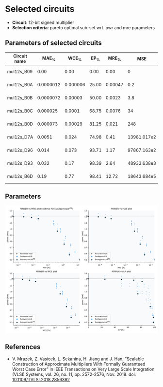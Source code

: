 
Selected circuits
===================
 - **Circuit**: 12-bit signed multiplier
 - **Selection criteria**: pareto optimal sub-set wrt. pwr and mre parameters

Parameters of selected circuits
----------------------------

| Circuit name | MAE<sub>%</sub> | WCE<sub>%</sub> | EP<sub>%</sub> | MRE<sub>%</sub> | MSE | Download |
| --- |  --- | --- | --- | --- | --- | --- | 
| mul12s_B09 | 0.00 | 0.00 | 0.00 | 0.00 | 0 |   [[Verilog<sub>PDK45</sub>](mul12s_B09_pdk45.v)] [[C](mul12s_B09.c)] |
| mul12s_B0A | 0.0000012 | 0.000006 | 25.00 | 0.00047 | 0.2 |   [[Verilog<sub>PDK45</sub>](mul12s_B0A_pdk45.v)] [[C](mul12s_B0A.c)] |
| mul12s_B0B | 0.0000072 | 0.00003 | 50.00 | 0.0023 | 3.8 |   [[Verilog<sub>PDK45</sub>](mul12s_B0B_pdk45.v)] [[C](mul12s_B0B.c)] |
| mul12s_B0C | 0.000025 | 0.0001 | 68.75 | 0.0076 | 34 |   [[Verilog<sub>PDK45</sub>](mul12s_B0C_pdk45.v)] [[C](mul12s_B0C.c)] |
| mul12s_B0D | 0.000073 | 0.00029 | 81.25 | 0.021 | 248 |   [[Verilog<sub>PDK45</sub>](mul12s_B0D_pdk45.v)] [[C](mul12s_B0D.c)] |
| mul12s_D7A | 0.0051 | 0.024 | 74.98 | 0.41 | 13981.017e2 |   [[Verilog<sub>PDK45</sub>](mul12s_D7A_pdk45.v)] [[C](mul12s_D7A.c)] |
| mul12s_D96 | 0.014 | 0.073 | 93.71 | 1.17 | 97867.163e2 |   [[Verilog<sub>PDK45</sub>](mul12s_D96_pdk45.v)] [[C](mul12s_D96.c)] |
| mul12s_D93 | 0.032 | 0.17 | 98.39 | 2.64 | 48933.638e3 |   [[Verilog<sub>PDK45</sub>](mul12s_D93_pdk45.v)] [[C](mul12s_D93.c)] |
| mul12s_B6D | 0.19 | 0.77 | 98.41 | 12.72 | 18643.684e5 |   [[Verilog<sub>PDK45</sub>](mul12s_B6D_pdk45.v)] [[C](mul12s_B6D.c)] |
    
Parameters
--------------
![Parameters figure](fig.png)

References
--------------
   - V. Mrazek, Z. Vasicek, L. Sekanina, H. Jiang and J. Han, "Scalable Construction of Approximate Multipliers With Formally Guaranteed Worst Case Error" in IEEE Transactions on Very Large Scale Integration (VLSI) Systems, vol. 26, no. 11, pp. 2572-2576, Nov. 2018. doi: [10.1109/TVLSI.2018.2856362](https://dx.doi.org/10.1109/TVLSI.2018.2856362)

             